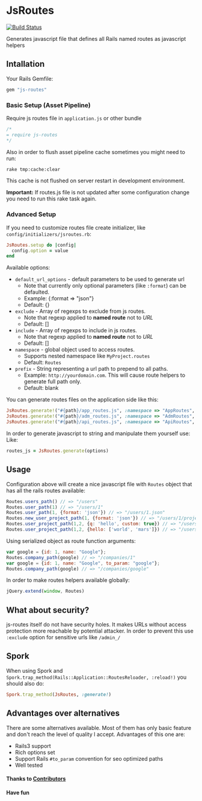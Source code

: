 # JsRoutes
[![Build Status](https://travis-ci.org/railsware/js-routes.png)](https://travis-ci.org/railsware/js-routes)

Generates javascript file that defines all Rails named routes as javascript helpers

## Intallation

Your Rails Gemfile:

``` ruby
gem "js-routes"
```

### Basic Setup (Asset Pipeline)

Require js routes file in `application.js` or other bundle

``` js
/*
= require js-routes
*/
```

Also in order to flush asset pipeline cache sometimes you might need to run:

``` sh
rake tmp:cache:clear
```

This cache is not flushed on server restart in development environment.

**Important:** If routes.js file is not updated after some configuration change you need to run this rake task again.

### Advanced Setup

If you need to customize routes file create initializer, like `config/initializers/jsroutes.rb`:

``` ruby
JsRoutes.setup do |config|
  config.option = value
end
```

Available options:

* `default_url_options` - default parameters to be used to generate url
  * Note that currently only optional parameters (like `:format`) can be defaulted.
  * Example: {:format => "json"}
  * Default: {}
* `exclude` - Array of regexps to exclude from js routes.
  * Note that regexp applied to **named route** not to *URL*
  * Default: []
* `include` - Array of regexps to include in js routes.
  * Note that regexp applied to **named route** not to *URL*
  * Default: []
* `namespace` - global object used to access routes.
  * Supports nested namespace like `MyProject.routes`
  * Default: `Routes`
* `prefix` - String representing a url path to prepend to all paths.
  * Example: `http://yourdomain.com`. This will cause route helpers to generate full path only.
  * Default: blank


You can generate routes files on the application side like this:

``` ruby
JsRoutes.generate!("#{path}/app_routes.js", :namespace => "AppRoutes", :exclude => [/^admin_/, /^api_/])
JsRoutes.generate!("#{path}/adm_routes.js", :namespace => "AdmRoutes", :include => /^admin_/)
JsRoutes.generate!("#{path}/api_routes.js", :namespace => "ApiRoutes", :include => /^api_/, :default_url_options => {:format => "json"})
```

In order to generate javascript to string and manipulate them yourself use:
Like:

``` ruby
routes_js = JsRoutes.generate(options)
```

## Usage

Configuration above will create a nice javascript file with `Routes` object that has all the rails routes available:

``` js
Routes.users_path() // => "/users"
Routes.user_path(1) // => "/users/1"
Routes.user_path(1, {format: 'json'}) // => "/users/1.json"
Routes.new_user_project_path(1, {format: 'json'}) // => "/users/1/projects/new.json"
Routes.user_project_path(1,2, {q: 'hello', custom: true}) // => "/users/1/projects/2?q=hello&custom=true"
Routes.user_project_path(1,2, {hello: ['world', 'mars']}) // => "/users/1/projects/2?hello%5B%5D=world&hello%5B%5D=mars"
```

Using serialized object as route function arguments:

``` js
var google = {id: 1, name: "Google"};
Routes.company_path(google) // => "/companies/1"
var google = {id: 1, name: "Google", to_param: "google"};
Routes.company_path(google) // => "/companies/google"
```

In order to make routes helpers available globally:

``` js
jQuery.extend(window, Routes)
```

## What about security?

js-routes itself do not have security holes. It makes URLs
without access protection more reachable by potential attacker.
In order to prevent this use `:exclude` option for sensitive urls like `/admin_/`

## Spork

When using Spork and `Spork.trap_method(Rails::Application::RoutesReloader, :reload!)` you should also do:

``` ruby
Spork.trap_method(JsRoutes, :generate!)
```

## Advantages over alternatives

There are some alternatives available. Most of them has only basic feature and don't reach the level of quality I accept.
Advantages of this one are:

* Rails3 support
* Rich options set
* Support Rails `#to_param` convention for seo optimized paths
* Well tested

#### Thanks to [Contributors](https://github.com/railsware/js-routes/contributors)

#### Have fun
